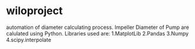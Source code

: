 # wiloproject
automation of diameter calculating process.
Impeller Diameter of Pump are calulated using Python.
Libraries used are: 1.MatplotLib
                    2.Pandas
                    3.Numpy
                    4.scipy.interpolate
                    
                   

